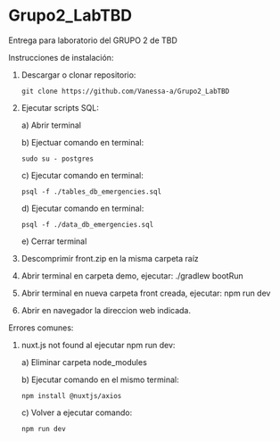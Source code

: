 # Grupo2_LabTBD
Entrega para laboratorio del GRUPO 2 de TBD

Instrucciones de instalación:
1) Descargar o clonar repositorio:

       git clone https://github.com/Vanessa-a/Grupo2_LabTBD
    
2) Ejecutar scripts SQL:
      
      a) Abrir terminal
      
      b) Ejectuar comando en terminal:
      
       sudo su - postgres
            
      c) Ejecutar comando en terminal:
      
       psql -f ./tables_db_emergencies.sql
            
      d) Ejecutar comando en terminal:
      
       psql -f ./data_db_emergencies.sql
            
      e) Cerrar terminal
      
3) Descomprimir front.zip en la misma carpeta raíz
4) Abrir terminal en carpeta demo, ejecutar:
    ./gradlew bootRun
5) Abrir terminal en nueva carpeta front creada, ejecutar:
    npm run dev
5) Abrir en navegador la direccion web indicada.



Errores comunes:
  1) nuxt.js not found al ejecutar npm run dev:
  
      a) Eliminar carpeta node_modules
      
      b) Ejecutar comando en el mismo terminal:
      
         npm install @nuxtjs/axios
          
      c) Volver a ejecutar comando:
      
         npm run dev
